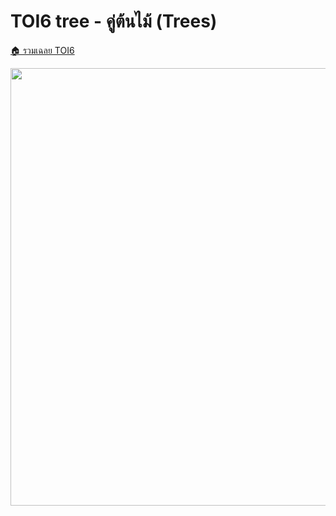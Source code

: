<!-- @codegen_problem begin -->
# TOI6 tree - คู่ต้นไม้ (Trees)

[🏠 รวมเฉลย TOI6](../)

<img width="700" src="https://github.com/krist7599555/toi/assets/19445033/80c80822-7583-4bcd-a705-dae3eacdee85" />
<!-- @codegen_problem end -->

